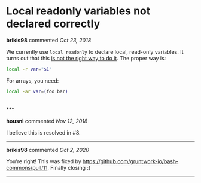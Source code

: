 # Local readonly variables not declared correctly

**brikis98** commented *Oct 23, 2018*

We currently use `local readonly` to declare local, read-only variables. It turns out that this [is not the right way to do it](https://stackoverflow.com/a/45409823/483528). The proper way is:

```bash
local -r var="$1"
```

For arrays, you need:

```bash
local -ar var=(foo bar)
```
<br />
***


**housni** commented *Nov 12, 2018*

I believe this is resolved in #8.
***

**brikis98** commented *Oct 2, 2020*

You're right! This was fixed by https://github.com/gruntwork-io/bash-commons/pull/11. Finally closing :)
***

